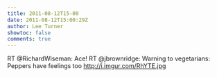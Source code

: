 ```yaml
---
title: 2011-08-12T15-00
date: 2011-08-12T15:00:29Z
author: Lee Turner
showtoc: false
comments: true
---
```


RT @RichardWiseman: Ace! RT @jbrownridge: Warning to vegetarians: Peppers have feelings too http://i.imgur.com/RhYTE.jpg

